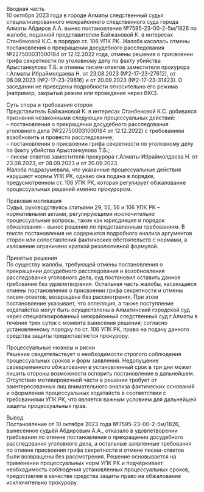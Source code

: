 Вводная часть  
10 октября 2023 года в городе Алматы следственный судья специализированного межрайонного следственного суда города Алматы Абдиров А.А. вынес постановление №7595-23-00-2-5м/1826 по жалобе, поданной представителем Байжановой К. в интересах Станбековой К.С. в порядке ст. 106 УПК РК. Жалоба касалась отмены постановления о прекращении досудебного расследования №227500031000184 от 12.12.2022 года, отмены решения о присвоении грифа секретности по уголовному делу по факту убийства Арыстанкулова Т.Б. и отмены писем-ответов заместителя прокурора г.Алматы Ибраймолдаева Н. от 23.08.2023 (№2-17-23-27612), от 08.09.2023 (№2-17-23-29616) и от 20.09.2023 (№2-17-23-31423). О заседании не приведены подробности относительно его режима (например, закрытый режим или проведение через ВКС).

Суть спора и требования сторон  
Представитель Байжановой К. в интересах Станбековой К.С. добивался признания незаконными следующих процессуальных действий:  
– постановления о прекращении досудебного расследования уголовного дела (№227500031000184 от 12.12.2022) с требованием возобновить и провести расследование;  
– постановления о присвоении грифа секретности по уголовному делу по факту убийства Арыстанкулова Т.Б.;  
– писем-ответов заместителя прокурора г.Алматы Ибраймолдаева Н. от 23.08.2023, от 08.09.2023 и от 20.09.2023.  
Жалоба подразумевала, что указанные процессуальные действия нарушают нормы УПК РК, однако она подана в порядке, предусмотренном ст. 106 УПК РК, которая регулирует обжалование процессуальных решений именно прокурором.

Правовая мотивация  
Судья, руководствуясь статьями 29, 55, 56 и 106 УПК РК – нормативными актами, регулирующими исключительно процессуальные вопросы, такие как юрисдикция и порядок обжалования – вынес решение по представленным требованиям. В тексте постановления не содержится подробного анализа аргументов сторон или сопоставления фактических обстоятельств с нормами, а изложение ограничено краткой резолютивной формулой.

Принятые решения  
По существу жалобы, требующей отмены постановления о прекращении досудебного расследования и возобновления расследования уголовного дела, суд постановил оставить данное требование без удовлетворения. Остальная часть жалобы, касающаяся отмены постановления о присвоении грифа секретности и отмены писем-ответов, возвращена без рассмотрения. При этом постановление указывает, что аппеляция, а также поступление ходатайства могут быть осуществлены в Алматинский городской суд через специализированный межрайонный следственный суд г.Алматы в течение трех суток с момента вынесения решения; согласно установленному порядку по ст. 106 УПК РК, право на подачу данного средства защиты предоставляется прокурору.

Процессуальные нюансы и риски  
Решение свидетельствует о необходимости строгого соблюдения процессуальных сроков и форм заявлений. Недопущение своевременного обжалования в установленный срок в три дня может лишить стороны возможности оспорить постановление в дальнейшем. Отсутствие мотивировочной части в решении требует от заинтересованных лиц внимательного анализа фактических оснований и оформления процессуальных ходатайств в соответствии с требованиями УПК РК, что является важным условием для дальнейшей защиты процессуальных прав.

Вывод  
Постановление от 10 октября 2023 года №7595-23-00-2-5м/1826, вынесенное судьёй Абдировым А.А., отказало в удовлетворении требования по отмене постановления о прекращении досудебного расследования уголовного дела, а остальные заявленные требования по отмене присвоения грифа секретности и отмене писем-ответов были возвращены без рассмотрения. Решение основывается на применении процессуальных норм УПК РК и подчёркивает необходимость соблюдения установленных процессуальных сроков, предоставляя в качестве средства защиты право на обжалование исключительно прокурору.